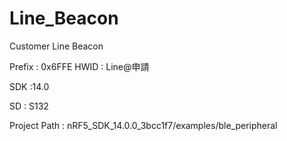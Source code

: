 # Line_Beacon
Customer Line Beacon

Prefix : 0x6FFE
HWID : Line@申請

SDK :14.0

SD : S132

Project Path : nRF5_SDK_14.0.0_3bcc1f7/examples/ble_peripheral
